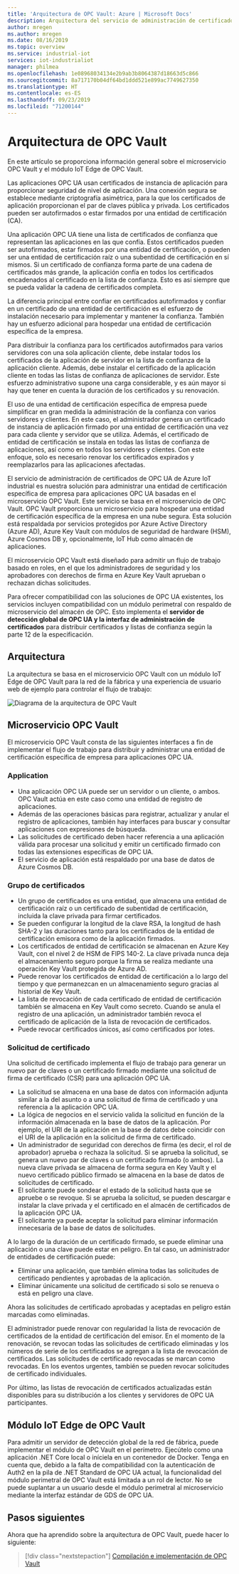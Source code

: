 ```yaml
---
title: 'Arquitectura de OPC Vault: Azure | Microsoft Docs'
description: Arquitectura del servicio de administración de certificados de OPC Vault
author: mregen
ms.author: mregen
ms.date: 08/16/2019
ms.topic: overview
ms.service: industrial-iot
services: iot-industrialiot
manager: philmea
ms.openlocfilehash: 1e08968034134e2b9ab3b8064387d18663d5c866
ms.sourcegitcommit: 8a717170b04df64bd1ddd521e899ac7749627350
ms.translationtype: HT
ms.contentlocale: es-ES
ms.lasthandoff: 09/23/2019
ms.locfileid: "71200144"
---
```

# <a name="opc-vault-architecture"></a>Arquitectura de OPC Vault

En este artículo se proporciona información general sobre el microservicio OPC Vault y el módulo IoT Edge de OPC Vault.

Las aplicaciones OPC UA usan certificados de instancia de aplicación para proporcionar seguridad de nivel de aplicación. Una conexión segura se establece mediante criptografía asimétrica, para la que los certificados de aplicación proporcionan el par de claves pública y privada. Los certificados pueden ser autofirmados o estar firmados por una entidad de certificación (CA).

Una aplicación OPC UA tiene una lista de certificados de confianza que representan las aplicaciones en las que confía. Estos certificados pueden ser autofirmados, estar firmados por una entidad de certificación, o pueden ser una entidad de certificación raíz o una subentidad de certificación en sí mismos. Si un certificado de confianza forma parte de una cadena de certificados más grande, la aplicación confía en todos los certificados encadenados al certificado en la lista de confianza. Esto es así siempre que se pueda validar la cadena de certificados completa.

La diferencia principal entre confiar en certificados autofirmados y confiar en un certificado de una entidad de certificación es el esfuerzo de instalación necesario para implementar y mantener la confianza. También hay un esfuerzo adicional para hospedar una entidad de certificación específica de la empresa. 

Para distribuir la confianza para los certificados autofirmados para varios servidores con una sola aplicación cliente, debe instalar todos los certificados de la aplicación de servidor en la lista de confianza de la aplicación cliente. Además, debe instalar el certificado de la aplicación cliente en todas las listas de confianza de aplicaciones de servidor. Este esfuerzo administrativo supone una carga considerable, y es aún mayor si hay que tener en cuenta la duración de los certificados y su renovación.

El uso de una entidad de certificación específica de empresa puede simplificar en gran medida la administración de la confianza con varios servidores y clientes. En este caso, el administrador genera un certificado de instancia de aplicación firmado por una entidad de certificación una vez para cada cliente y servidor que se utiliza. Además, el certificado de entidad de certificación se instala en todas las listas de confianza de aplicaciones, así como en todos los servidores y clientes. Con este enfoque, solo es necesario renovar los certificados expirados y reemplazarlos para las aplicaciones afectadas.

El servicio de administración de certificados de OPC UA de Azure IoT industrial es nuestra solución para administrar una entidad de certificación específica de empresa para aplicaciones OPC UA basadas en el microservicio OPC Vault. Este servicio se basa en el microservicio de OPC Vault. OPC Vault proporciona un microservicio para hospedar una entidad de certificación específica de la empresa en una nube segura. Esta solución está respaldada por servicios protegidos por Azure Active Directory (Azure AD), Azure Key Vault con módulos de seguridad de hardware (HSM), Azure Cosmos DB y, opcionalmente, IoT Hub como almacén de aplicaciones.

El microservicio OPC Vault está diseñado para admitir un flujo de trabajo basado en roles, en el que los administradores de seguridad y los aprobadores con derechos de firma en Azure Key Vault aprueban o rechazan dichas solicitudes.

Para ofrecer compatibilidad con las soluciones de OPC UA existentes, los servicios incluyen compatibilidad con un módulo perimetral con respaldo de microservicio del almacén de OPC. Esto implementa el **servidor de detección global de OPC UA y la interfaz de administración de certificados** para distribuir certificados y listas de confianza según la parte 12 de la especificación. 


## <a name="architecture"></a>Arquitectura

La arquitectura se basa en el microservicio OPC Vault con un módulo IoT Edge de OPC Vault para la red de la fábrica y una experiencia de usuario web de ejemplo para controlar el flujo de trabajo:

![Diagrama de la arquitectura de OPC Vault](media/overview-opc-vault-architecture/opc-vault.png)

## <a name="opc-vault-microservice"></a>Microservicio OPC Vault

El microservicio OPC Vault consta de las siguientes interfaces a fin de implementar el flujo de trabajo para distribuir y administrar una entidad de certificación específica de empresa para aplicaciones OPC UA.

### <a name="application"></a>Application 
- Una aplicación OPC UA puede ser un servidor o un cliente, o ambos. OPC Vault actúa en este caso como una entidad de registro de aplicaciones. 
- Además de las operaciones básicas para registrar, actualizar y anular el registro de aplicaciones, también hay interfaces para buscar y consultar aplicaciones con expresiones de búsqueda. 
- Las solicitudes de certificado deben hacer referencia a una aplicación válida para procesar una solicitud y emitir un certificado firmado con todas las extensiones específicas de OPC UA. 
- El servicio de aplicación está respaldado por una base de datos de Azure Cosmos DB.

### <a name="certificate-group"></a>Grupo de certificados
- Un grupo de certificados es una entidad, que almacena una entidad de certificación raíz o un certificado de subentidad de certificación, incluida la clave privada para firmar certificados. 
- Se pueden configurar la longitud de la clave RSA, la longitud de hash SHA-2 y las duraciones tanto para los certificados de la entidad de certificación emisora como de la aplicación firmados. 
- Los certificados de entidad de certificación se almacenan en Azure Key Vault, con el nivel 2 de HSM de FIPS 140-2. La clave privada nunca deja el almacenamiento seguro porque la firma se realiza mediante una operación Key Vault protegida de Azure AD. 
- Puede renovar los certificados de entidad de certificación a lo largo del tiempo y que permanezcan en un almacenamiento seguro gracias al historial de Key Vault. 
- La lista de revocación de cada certificado de entidad de certificación también se almacena en Key Vault como secreto. Cuando se anula el registro de una aplicación, un administrador también revoca el certificado de aplicación de la lista de revocación de certificados.
- Puede revocar certificados únicos, así como certificados por lotes.

### <a name="certificate-request"></a>Solicitud de certificado
Una solicitud de certificado implementa el flujo de trabajo para generar un nuevo par de claves o un certificado firmado mediante una solicitud de firma de certificado (CSR) para una aplicación OPC UA. 
- La solicitud se almacena en una base de datos con información adjunta similar a la del asunto o a una solicitud de firma de certificado y una referencia a la aplicación OPC UA. 
- La lógica de negocios en el servicio valida la solicitud en función de la información almacenada en la base de datos de la aplicación. Por ejemplo, el URI de la aplicación en la base de datos debe coincidir con el URI de la aplicación en la solicitud de firma de certificado.
- Un administrador de seguridad con derechos de firma (es decir, el rol de aprobador) aprueba o rechaza la solicitud. Si se aprueba la solicitud, se genera un nuevo par de claves o un certificado firmado (o ambos). La nueva clave privada se almacena de forma segura en Key Vault y el nuevo certificado público firmado se almacena en la base de datos de solicitudes de certificado.
- El solicitante puede sondear el estado de la solicitud hasta que se apruebe o se revoque. Si se aprueba la solicitud, se pueden descargar e instalar la clave privada y el certificado en el almacén de certificados de la aplicación OPC UA.
- El solicitante ya puede aceptar la solicitud para eliminar información innecesaria de la base de datos de solicitudes. 

A lo largo de la duración de un certificado firmado, se puede eliminar una aplicación o una clave puede estar en peligro. En tal caso, un administrador de entidades de certificación puede:
- Eliminar una aplicación, que también elimina todas las solicitudes de certificado pendientes y aprobadas de la aplicación. 
- Eliminar únicamente una solicitud de certificado si solo se renueva o está en peligro una clave.

Ahora las solicitudes de certificado aprobadas y aceptadas en peligro están marcadas como eliminadas.

El administrador puede renovar con regularidad la lista de revocación de certificados de la entidad de certificación del emisor. En el momento de la renovación, se revocan todas las solicitudes de certificado eliminadas y los números de serie de los certificados se agregan a la lista de revocación de certificados. Las solicitudes de certificado revocadas se marcan como revocadas. En los eventos urgentes, también se pueden revocar solicitudes de certificado individuales.

Por último, las listas de revocación de certificados actualizadas están disponibles para su distribución a los clientes y servidores de OPC UA participantes.

## <a name="opc-vault-iot-edge-module"></a>Módulo IoT Edge de OPC Vault
Para admitir un servidor de detección global de la red de fábrica, puede implementar el módulo de OPC Vault en el perímetro. Ejecútelo como una aplicación .NET Core local o iníciela en un contenedor de Docker. Tenga en cuenta que, debido a la falta de compatibilidad con la autenticación de Auth2 en la pila de .NET Standard de OPC UA actual, la funcionalidad del módulo perimetral de OPC Vault está limitada a un rol de lector. No se puede suplantar a un usuario desde el módulo perimetral al microservicio mediante la interfaz estándar de GDS de OPC UA.

## <a name="next-steps"></a>Pasos siguientes

Ahora que ha aprendido sobre la arquitectura de OPC Vault, puede hacer lo siguiente:

> [!div class="nextstepaction"]
> [Compilación e implementación de OPC Vault](howto-opc-vault-deploy.md)
